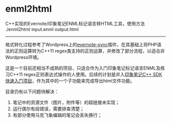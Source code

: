 # enml2html
C++实现的Evernote/印象笔记ENML标记语言转HTML工具，使用方法 ./enml2html input.enml output.html

------

格式转化过程参考了Wordpress上的[evernote-sync](https://cn.wordpress.org/plugins/evernote-sync/)插件，在其基础上将PHP语法的正则运算转为C++11 regex类支持的正则运算，并修改了部分流程，以适合非Wordpress环境。

这是一个目前还相当不成熟的项目，只适合作为入门印象笔记标记语言ENML及练习C++11 regex正则表达式操作的人使用。后续的计划是并入[印象笔记C++ SDK快速入门项目](https://github.com/zhongluqiang/evernote-sdk-cpp-quickstart)，作为其中的一个子功能来完成导出html文件功能。

目录仍有以下问题待解决：

1. 笔记中的资源文件（图片，附件等）的超链接未实现；
2. 运行偶尔有段错误，需要排查清楚；
3. 有部分使用马克飞象编辑的笔记会丢失换行；